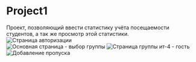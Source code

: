 # Project1
Проект, позволяющий ввести статистику учёта посещаемости студентов, а так же просмотр этой статистики.  
![Страница авторизации](https://user-images.githubusercontent.com/44339067/83868121-08247880-a733-11ea-839e-2fe999191dc1.PNG)  
![Основная страница - выбор группы](https://user-images.githubusercontent.com/44339067/83868116-06f34b80-a733-11ea-866d-0ae3b7cf9dee.PNG) 
![Страница группы ит-4 - гость](https://user-images.githubusercontent.com/44339067/83868125-0955a580-a733-11ea-94b1-e1b6841f0b30.PNG)  
![Добавление пропуска](https://user-images.githubusercontent.com/44339067/83868111-065ab500-a733-11ea-8f74-dba87fb42351.PNG)  
